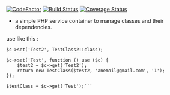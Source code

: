 [![CodeFactor](https://www.codefactor.io/repository/github/neil-mc-m/phpspec-container/badge)](https://www.codefactor.io/repository/github/neil-mc-m/phpspec-container)
[![Build Status](https://travis-ci.org/neil-mc-m/phpspec-container.svg?branch=master)](https://travis-ci.org/neil-mc-m/phpspec-container)
[![Coverage Status](https://coveralls.io/repos/github/neil-mc-m/phpspec-container/badge.svg?branch=master)](https://coveralls.io/github/neil-mc-m/phpspec-container?branch=master)
- a simple PHP service container to manage classes and their dependencies.


use like this :

```$c = new Container();
$c->set('Test2', TestClass2::class);

$c->set('Test', function () use ($c) {
    $test2 = $c->get('Test2');
    return new TestClass($test2, 'anemail@gmail.com', '1');
});

$testClass = $c->get('Test');```

